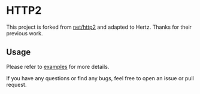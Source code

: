 # HTTP2
This project is forked from [net/http2](https://github.com/golang/net/tree/master/http2) and adapted to Hertz.
Thanks for their previous work.

## Usage
Please refer to [examples](./examples) for more details.

If you have any questions or find any bugs, feel free to open an issue or pull request.